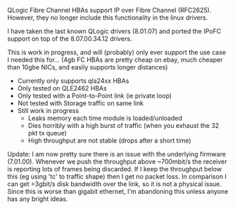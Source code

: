 
QLogic Fibre Channel HBAs support IP over Fibre Channel (RFC2625). However, they
no longer include this functionality in the linux drivers.

I have taken the last known QLogic drivers (8.01.07) and ported the IPoFC support
on top of the 8.07.00.34.12 drivers.

This is work in progress, and will (probably) only ever support the use case I
needed this for... (4gb FC HBAs are pretty cheap on ebay, much cheaper than 10gbe
NICs, and easily supports longer distances)

* Currently only supports qla24xx HBAs
* Only tested on QLE2462 HBAs
* Only tested with a Point-to-Point link (ie private loop)
* Not tested with Storage traffic on same link
* Still work in progress
  * Leaks memory each time module is loaded/unloaded
  * Dies horribly with a high burst of traffic (when you exhaust the 32 pkt tx queue)
  * High throughput are not stable (drops after a short time)

Update:
  I am now pretty sure there is an issue with the underlying firmware (7.01.00).
  Whenever we push the throughput above ~700mbit/s the receiver is reporting lots of
  frames being discarded. If I keep the throughput below this (eg using 'tc' to traffic
  shape) then I get no packet loss. In comparison I can get >3gbit/s disk bandwidth
  over the link, so it is not a physical issue.
  Since this is worse than gigabit ethernet, I'm abandoning this unless anyone has any
  bright ideas.
  

